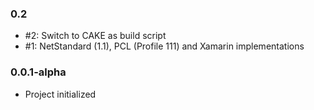 ### 0.2
- #2: Switch to CAKE as build script
- #1: NetStandard (1.1), PCL (Profile 111) and Xamarin implementations

### 0.0.1-alpha
- Project initialized